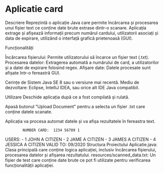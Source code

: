 # Aplicatie card

Descriere
Reprezintă o aplicație Java care permite încărcarea și procesarea unui fișier text ce conține date brute extrase dintr-o scanare. Aplicația extrage și afișează informații precum numărul cardului, utilizatorii asociați și data de expirare, utilizând o interfață grafică prietenoasă (GUI).

Funcționalități

Încărcarea fișierului: Permite utilizatorului să încarce un fișier text (.txt).
Procesarea datelor: Extragerea automată a numărului de card, a utilizatorilor și a datei de expirare folosind regex.
Afișare date: Datele procesate sunt afișate într-o fereastră GUI.

Cerințe de Sistem
Java SE 8 sau o versiune mai recentă.
Mediu de dezvoltare: Eclipse, IntelliJ IDEA, sau orice alt IDE Java compatibil.

Utilizare
Deschide aplicația după ce a fost compilată și rulată.

Apasă butonul "Upload Document" pentru a selecta un fișier .txt care conține datele scanate.

Aplicația va procesa automat datele și va afișa rezultatele în fereastra text.

            NUMBER CARD:  1234 56789 1
USERS:
    - 1 JOHN A CITIZEN
    - 2 JAME A CITIZEN
    - 3 JAMES A CITIZEN
    - 4 JESSICA A CITIZEN
                                    VALID TO: 09/2020
Structura Proiectului
Aplicatie.java: Clasa principală care conține logica aplicației, inclusiv încărcarea fișierului, procesarea datelor și afișarea rezultatului.
resources/scanned_data.txt: Un fișier de test care conține date brute ce pot fi utilizate pentru verificarea funcționalității aplicației.
